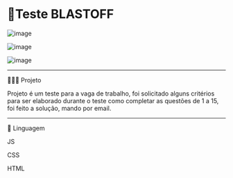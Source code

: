 # 🚀Teste BLASTOFF



![image](https://user-images.githubusercontent.com/72118415/173756922-5f3f88a0-8542-48b3-8632-ea1766d2884a.png)

![image](https://user-images.githubusercontent.com/72118415/173843286-9e763488-9d0c-4dc7-ae29-a19e4f626249.png)

![image](https://user-images.githubusercontent.com/72118415/173843444-86527329-38f2-4b16-99a8-de8544fd5eac.png)



************************************************************************************************
👩🏻‍💻 Projeto

Projeto é um teste para a vaga de trabalho, foi solicitado alguns critérios para
ser elaborado durante o teste como completar as questões de 1 a 15, foi feito
a solução, mando por email. 

**********************************************************************************************
🧩 Linguagem

JS

CSS

HTML
